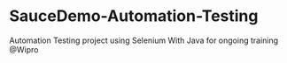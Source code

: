 # SauceDemo-Automation-Testing
Automation Testing project using Selenium With Java for ongoing training @Wipro
